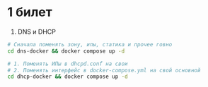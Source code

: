 # 1 билет
1. DNS и DHCP
```bash
# Сначала поменять зону, ипы, статика и прочее говно
cd dns-docker && docker compose up -d
```

```bash
# 1. Поменять ИПы в dhcpd.conf на свои
# 2. Поменять интерфейс в docker-compose.yml на свой основной 
cd dhcp-docker && docker compose up -d
```